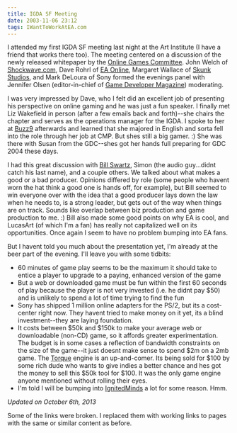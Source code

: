 ```yaml
---
title: IGDA SF Meeting
date: 2003-11-06 23:12
tags: IWantToWorkAtEA.com
---
```

I attended my first IGDA SF meeting last night at the Art Institute (I have a friend that works there too). The meeting centered on a discussion of the newly released whitepaper by the [Online Games Committee][1]. John Welch of [Shockwave.com][2], Dave Rohrl of [EA Online][3], Margaret Wallace of [Skunk Studios][4], and Mark DeLoura of Sony formed the evenings panel with Jennifer Olsen (editor-in-chief of [Game Developer Magazine][5]) moderating.

I was very impressed by Dave, who I felt did an excellent job of presenting his perspective on online gaming and he was just a fun speaker. I finally met Liz Wakefield in person (after a few emails back and forth)--she chairs the chapter and serves as the operations manager for the IGDA. I spoke to her at [Buzz9][6] afterwards and learned that she majored in English and sorta fell into the role through her job at CMP. But shes still a big gamer. :) She was there with Susan from the GDC--shes got her hands full preparing for GDC 2004 these days.

I had this great discussion with [Bill Swartz][7], Simon (the audio guy...didnt catch his last name), and a couple others. We talked about what makes a good or a bad producer. Opinions differed by role (some people who havent worn the hat think a good one is hands off, for example), but Bill seemed to win everyone over with the idea that a good producer lays down the law when he needs to, is a strong leader, but gets out of the way when things are on track. Sounds like overlap between biz production and game production to me. :) Bill also made some good points on why EA is cool, and LucasArt (of which I'm a fan) has really not capitalized well on its opportunities. Once again I seem to have no problem bumping into EA fans.

But I havent told you much about the presentation yet, I'm already at the beer part of the evening. I'll leave you with some tidbits:

* 60 minutes of game play seems to be the maximum it should take to entice a player to upgrade to a paying, enhanced version of the game
* But a web or downloaded game must be fun within the first 60 seconds of play because the player is not very invested (i.e. he didnt pay $50) and is unlikely to spend a lot of time trying to find the fun
* Sony has shipped 1 million online adapters for the PS/2, but its a cost-center right now. They havent tried to make money on it yet, its a blind investment--they are laying foundation.
* It costs between $50k and $150k to make your average web or downloadable (non-CD) game, so it affords greater experimentation. The budget is in some cases a reflection of bandwidth constraints on the size of the game--it just doesnt make sense to spend $2m on a 2mb game.
The [Torque][8] engine is an up-and-comer. Its being sold for $100 by some rich dude who wants to give indies a better chance and hes got the money to sell this $50k tool for $100. It was the only game engine anyone mentioned without rolling their eyes.
* I'm told I will be bumping into [IgnitedMinds][9] a lot for some reason. Hmm.

*Updated on October 6th, 2013*

Some of the links were broken. I replaced them with working links to pages with the same or similar content as before.

 [1]: http://wiki.igda.org/Online_Games_SIG/Steering_Committee
 [2]: http://en.wikipedia.org/wiki/Shockwave.com
 [3]: http://www.pogo.com
 [4]: http://www.skunkstudios.com/
 [5]: http://en.wikipedia.org/wiki/Game_Developer_Magazine
 [6]: http://www.yelp.com/biz/buzz-9-cafe-san-francisco
 [7]: http://www.mobygames.com/developer/sheet/view/developerId,4031/
 [8]: http://www.garagegames.com/products/torque-3d
 [9]: http://www.ignitedusa.com/

